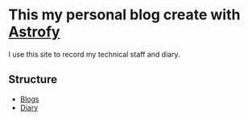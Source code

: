 # This my personal blog create with [Astrofy](https://github.com/manuelernestog/astrofy)

I use this site to record my technical staff and diary.

## Structure

- [Blogs](./src/content/blog)
- [Diary](./src/content/diary)
